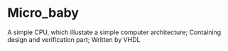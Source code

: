 # Micro_baby
A simple CPU, which illustate a simple computer architecture;
Containing design and verification part;
Written by VHDL

